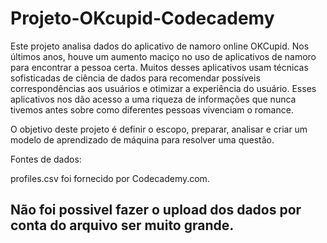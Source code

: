 # Projeto-OKcupid-Codecademy
Este projeto analisa dados do aplicativo de namoro online OKCupid. Nos últimos anos, houve um aumento maciço no uso de aplicativos de namoro para encontrar a pessoa certa. Muitos desses aplicativos usam técnicas sofisticadas de ciência de dados para recomendar possíveis correspondências aos usuários e otimizar a experiência do usuário. Esses aplicativos nos dão acesso a uma riqueza de informações que nunca tivemos antes sobre como diferentes pessoas vivenciam o romance.

O objetivo deste projeto é definir o escopo, preparar, analisar e criar um modelo de aprendizado de máquina para resolver uma questão.

Fontes de dados:

profiles.csv foi fornecido por Codecademy.com.

## Não foi possivel fazer o upload dos dados por conta do arquivo ser muito grande.
